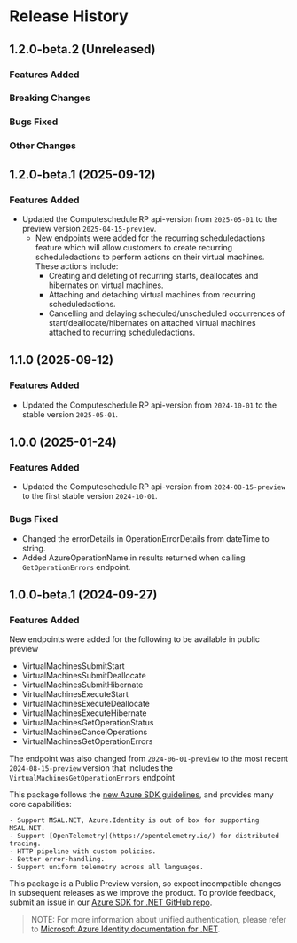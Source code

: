 # Release History

## 1.2.0-beta.2 (Unreleased)

### Features Added

### Breaking Changes

### Bugs Fixed

### Other Changes

## 1.2.0-beta.1 (2025-09-12)

### Features Added

- Updated the Computeschedule RP api-version from `2025-05-01` to the preview version `2025-04-15-preview`.
    - New endpoints were added for the recurring scheduledactions feature which will allow customers to create recurring scheduledactions to perform actions on their virtual machines. These actions include:
        - Creating and deleting of recurring starts, deallocates and hibernates on virtual machines.
        - Attaching and detaching virtual machines from recurring scheduledactions.
        - Cancelling and delaying scheduled/unscheduled occurrences of start/deallocate/hibernates on attached virtual machines attached to recurring scheduledactions.

## 1.1.0 (2025-09-12)

### Features Added

- Updated the Computeschedule RP api-version from `2024-10-01` to the stable version `2025-05-01`.

## 1.0.0 (2025-01-24)

### Features Added

- Updated the Computeschedule RP api-version from `2024-08-15-preview` to the first stable version `2024-10-01`.

### Bugs Fixed

- Changed the errorDetails in OperationErrorDetails from dateTime to string.
- Added AzureOperationName in results returned when calling `GetOperationErrors` endpoint.

## 1.0.0-beta.1 (2024-09-27)

### Features Added

New endpoints were added for the following to be available in public preview
- VirtualMachinesSubmitStart
- VirtualMachinesSubmitDeallocate
- VirtualMachinesSubmitHibernate
- VirtualMachinesExecuteStart
- VirtualMachinesExecuteDeallocate
- VirtualMachinesExecuteHibernate
- VirtualMachinesGetOperationStatus
- VirtualMachinesCancelOperations
- VirtualMachinesGetOperationErrors

The endpoint was also changed from `2024-06-01-preview` to the most recent `2024-08-15-preview` version that includes the `VirtualMachinesGetOperationErrors` endpoint

This package follows the [new Azure SDK guidelines](https://azure.github.io/azure-sdk/general_introduction.html), and provides many core capabilities:

    - Support MSAL.NET, Azure.Identity is out of box for supporting MSAL.NET.
    - Support [OpenTelemetry](https://opentelemetry.io/) for distributed tracing.
    - HTTP pipeline with custom policies.
    - Better error-handling.
    - Support uniform telemetry across all languages.

This package is a Public Preview version, so expect incompatible changes in subsequent releases as we improve the product. To provide feedback, submit an issue in our [Azure SDK for .NET GitHub repo](https://github.com/Azure/azure-sdk-for-net/issues).

> NOTE: For more information about unified authentication, please refer to [Microsoft Azure Identity documentation for .NET](https://learn.microsoft.com/dotnet/api/overview/azure/identity-readme?view=azure-dotnet).
